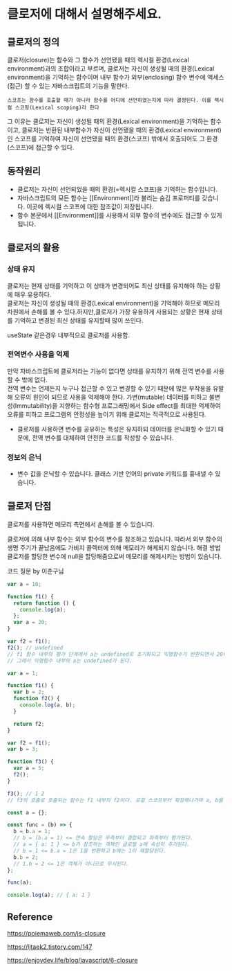 # 클로저에 대해서 설명해주세요.

## 클로저의 정의

클로저(closure)는 함수와 그 함수가 선언됐을 때의 렉시컬 환경(Lexical environment)과의 조합이라고 부르며,
클로저는 자신이 생성될 때의 환경(Lexical environment)을 기억하는 함수이며 내부 함수가 외부(enclosing) 함수 변수에 액세스(접근) 할 수 있는 자바스크립트의 기능을 말한다.

```
스코프는 함수를 호출할 때가 아니라 함수를 어디에 선언하였는지에 따라 결정된다. 이를 렉시컬 스코핑(Lexical scoping)라 한다
```

그 이유는 클로저는 자신이 생성될 때의 환경(Lexical environment)을 기억하는 함수이고,
클로저는 반환된 내부함수가 자신이 선언됐을 때의 환경(Lexical environment)인 스코프를 기억하여 자신이 선언됐을 때의 환경(스코프) 밖에서 호출되어도 그 환경(스코프)에 접근할 수 있다.

## 동작원리

- 클로저는 자신이 선언되었을 때의 환경(=렉시컬 스코프)을 기억하는 함수입니다.
- 자바스크립트의 모든 함수는 [[Environment]]라 불리는 숨김 프로퍼티를 갖습니다. 이곳에 렉시컬 스코프에 대한 참조값이 저장됩니다.
- 함수 본문에서 [[Environment]]를 사용해서 외부 함수의 변수에도 접근할 수 있게 됩니다.

## 클로저의 활용

### 상태 유지

클로저는 현재 상태를 기억하고 이 상태가 변경되어도 최신 상태를 유지해야 하는 상황에 매우 유용하다.  
클로저는 자신이 생성될 때의 환경(Lexical environment)을 기억해야 하므로 메모리 차원에서 손해를 볼 수 있다.하지만,클로저가 가장 유용하게 사용되는 상황은 현재 상태를 기억하고 변경된 최신 상태를 유지할때 많이 쓰인다.

useState 같은경우 내부적으로 클로저를 사용함.

### 전역변수 사용을 억제

만약 자바스크립트에 클로저라는 기능이 없다면 상태를 유지하기 위해 전역 변수를 사용할 수 밖에 없다.  
전역 변수는 언제든지 누구나 접근할 수 있고 변경할 수 있기 때문에 많은 부작용을 유발해 오류의 원인이 되므로 사용을 억제해야 한다. 가변(mutable) 데이터를 피하고 불변성(Immutability)을 지향하는 함수형 프로그래밍에서 Side effect를 최대한 억제하여 오류를 피하고 프로그램의 안정성을 높이기 위해 클로저는 적극적으로 사용된다.

- 클로저를 사용하면 변수를 공유하는 특성은 유지하되 데이터를 은닉화할 수 있기 때문에, 전역 변수를 대체하여 안전한 코드를 작성할 수 있습니다.

### 정보의 은닉

- 변수 값을 은닉할 수 있습니다. 클래스 기반 언어의 private 키워드를 흉내낼 수 있습니다.

## 클로저 단점

클로저를 사용하면 메모리 측면에서 손해를 볼 수 있습니다.

클로저에 의해 내부 함수는 외부 함수의 변수를 참조하고 있습니다.
따라서 외부 함수의 생명 주기가 끝났음에도 가비지 콜렉터에 의해 메모리가 해제되지 않습니다.
해결 방법
클로저를 할당한 변수에 null을 할당해줌으로써 메모리를 해제시키는 방법이 있습니다.

코드 질문 by 이춘구님

```ts
var a = 10;

function f1() {
  return function () {
    console.log(a);
  };
  var a = 20;
}

var f2 = f1();
f2(); // undefined
// f1 함수 내부의 평가 단계에서 a는 undefined로 초기화되고 익명함수가 반환되면서 20이 할당되지 못한다.
// 그래서 익명함수 내부의 a는 undefined가 된다.
```

```ts
var a = 1;

function f1() {
  var b = 2;
  function f2() {
    console.log(a, b);
  }

  return f2;
}

var f2 = f1();
var b = 3;

function f3() {
  var a = 5;
  f2();
}

f3(); // 1 2
// f3의 호출로 호출되는 함수는 f1 내부의 f2이다. 로컬 스코프부터 확장해나가며 a, b를 찾으면 a는 글로벌, b는 f1 내부이다
```

```ts
const a = {};

const func = (b) => {
  b = b.a = 1;
  // b = (b.a = 1) <= 연속 할당은 우측부터 결합되고 좌측부터 평가된다.
  // a = { a: 1 } <= b가 참조하는 객체인 글로벌 a에 속성이 추가된다.
  // b = 1 <= b.a = 1은 1을 반환하고 b에는 1이 재할당된다.
  b.b = 2;
  // 1.b = 2 <= 1은 객체가 아니므로 무시된다.
};

func(a);

console.log(a); // { a: 1 }
```

## Reference

https://poiemaweb.com/js-closure

https://ljtaek2.tistory.com/147

https://enjoydev.life/blog/javascript/6-closure
